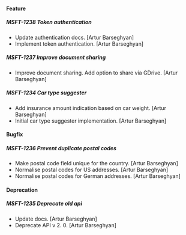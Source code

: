 #### Feature

##### MSFT-1238 Token authentication

- Update authentication docs. [Artur Barseghyan]
- Implement token authentication. [Artur Barseghyan]

##### MSFT-1237 Improve document sharing

- Improve document sharing. Add option to share via GDrive. [Artur Barseghyan]

##### MSFT-1234 Car type suggester

- Add insurance amount indication based on car weight. [Artur Barseghyan]
- Initial car type suggester implementation. [Artur Barseghyan]

#### Bugfix

##### MSFT-1236 Prevent duplicate postal codes

- Make postal code field unique for the country. [Artur Barseghyan]
- Normalise postal codes for US addresses. [Artur Barseghyan]
- Normalise postal codes for German addresses. [Artur Barseghyan]

#### Deprecation

##### MSFT-1235 Deprecate old api

- Update docs. [Artur Barseghyan]
- Deprecate API v 2. 0. [Artur Barseghyan]
